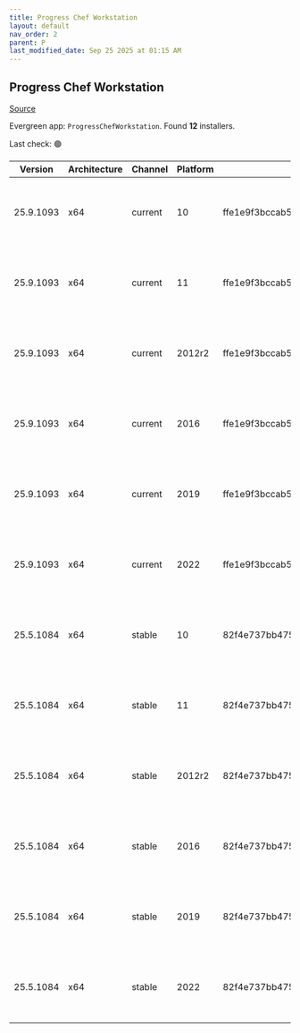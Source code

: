```yaml
---
title: Progress Chef Workstation
layout: default
nav_order: 2
parent: P
last_modified_date: Sep 25 2025 at 01:15 AM
---
```


## Progress Chef Workstation

[Source](https://www.chef.io/products/chef-workstation)

Evergreen app: `ProgressChefWorkstation`. Found **12** installers.

Last check: 🟢

| Version   | Architecture | Channel | Platform | Sha256                                                           | URI                                                                                                                                                                                                                                        |
| --------- | ------------ | ------- | -------- | ---------------------------------------------------------------- | ------------------------------------------------------------------------------------------------------------------------------------------------------------------------------------------------------------------------------------------ |
| 25.9.1093 | x64          | current | 10       | ffe1e9f3bccab51c925fbcf1e9fe50efe65db90e2e138eb1192978e77abac1eb | [https://packages.chef.io/files/current/chef-workstation/25.9.1093/windows/10/chef-workstation-25.9.1093-1-x64.msi](https://packages.chef.io/files/current/chef-workstation/25.9.1093/windows/10/chef-workstation-25.9.1093-1-x64.msi)     |
| 25.9.1093 | x64          | current | 11       | ffe1e9f3bccab51c925fbcf1e9fe50efe65db90e2e138eb1192978e77abac1eb | [https://packages.chef.io/files/current/chef-workstation/25.9.1093/windows/11/chef-workstation-25.9.1093-1-x64.msi](https://packages.chef.io/files/current/chef-workstation/25.9.1093/windows/11/chef-workstation-25.9.1093-1-x64.msi)     |
| 25.9.1093 | x64          | current | 2012r2   | ffe1e9f3bccab51c925fbcf1e9fe50efe65db90e2e138eb1192978e77abac1eb | [https://packages.chef.io/files/current/chef-workstation/25.9.1093/windows/11/chef-workstation-25.9.1093-1-x64.msi](https://packages.chef.io/files/current/chef-workstation/25.9.1093/windows/11/chef-workstation-25.9.1093-1-x64.msi)     |
| 25.9.1093 | x64          | current | 2016     | ffe1e9f3bccab51c925fbcf1e9fe50efe65db90e2e138eb1192978e77abac1eb | [https://packages.chef.io/files/current/chef-workstation/25.9.1093/windows/2016/chef-workstation-25.9.1093-1-x64.msi](https://packages.chef.io/files/current/chef-workstation/25.9.1093/windows/2016/chef-workstation-25.9.1093-1-x64.msi) |
| 25.9.1093 | x64          | current | 2019     | ffe1e9f3bccab51c925fbcf1e9fe50efe65db90e2e138eb1192978e77abac1eb | [https://packages.chef.io/files/current/chef-workstation/25.9.1093/windows/2019/chef-workstation-25.9.1093-1-x64.msi](https://packages.chef.io/files/current/chef-workstation/25.9.1093/windows/2019/chef-workstation-25.9.1093-1-x64.msi) |
| 25.9.1093 | x64          | current | 2022     | ffe1e9f3bccab51c925fbcf1e9fe50efe65db90e2e138eb1192978e77abac1eb | [https://packages.chef.io/files/current/chef-workstation/25.9.1093/windows/2022/chef-workstation-25.9.1093-1-x64.msi](https://packages.chef.io/files/current/chef-workstation/25.9.1093/windows/2022/chef-workstation-25.9.1093-1-x64.msi) |
| 25.5.1084 | x64          | stable  | 10       | 82f4e737bb475b190ff8dcbce1191fbe228991f65b481275550a97ca32056dc9 | [https://packages.chef.io/files/stable/chef-workstation/25.5.1084/windows/8/chef-workstation-25.5.1084-1-x64.msi](https://packages.chef.io/files/stable/chef-workstation/25.5.1084/windows/8/chef-workstation-25.5.1084-1-x64.msi)         |
| 25.5.1084 | x64          | stable  | 11       | 82f4e737bb475b190ff8dcbce1191fbe228991f65b481275550a97ca32056dc9 | [https://packages.chef.io/files/stable/chef-workstation/25.5.1084/windows/11/chef-workstation-25.5.1084-1-x64.msi](https://packages.chef.io/files/stable/chef-workstation/25.5.1084/windows/11/chef-workstation-25.5.1084-1-x64.msi)       |
| 25.5.1084 | x64          | stable  | 2012r2   | 82f4e737bb475b190ff8dcbce1191fbe228991f65b481275550a97ca32056dc9 | [https://packages.chef.io/files/stable/chef-workstation/25.5.1084/windows/11/chef-workstation-25.5.1084-1-x64.msi](https://packages.chef.io/files/stable/chef-workstation/25.5.1084/windows/11/chef-workstation-25.5.1084-1-x64.msi)       |
| 25.5.1084 | x64          | stable  | 2016     | 82f4e737bb475b190ff8dcbce1191fbe228991f65b481275550a97ca32056dc9 | [https://packages.chef.io/files/stable/chef-workstation/25.5.1084/windows/11/chef-workstation-25.5.1084-1-x64.msi](https://packages.chef.io/files/stable/chef-workstation/25.5.1084/windows/11/chef-workstation-25.5.1084-1-x64.msi)       |
| 25.5.1084 | x64          | stable  | 2019     | 82f4e737bb475b190ff8dcbce1191fbe228991f65b481275550a97ca32056dc9 | [https://packages.chef.io/files/stable/chef-workstation/25.5.1084/windows/11/chef-workstation-25.5.1084-1-x64.msi](https://packages.chef.io/files/stable/chef-workstation/25.5.1084/windows/11/chef-workstation-25.5.1084-1-x64.msi)       |
| 25.5.1084 | x64          | stable  | 2022     | 82f4e737bb475b190ff8dcbce1191fbe228991f65b481275550a97ca32056dc9 | [https://packages.chef.io/files/stable/chef-workstation/25.5.1084/windows/2022/chef-workstation-25.5.1084-1-x64.msi](https://packages.chef.io/files/stable/chef-workstation/25.5.1084/windows/2022/chef-workstation-25.5.1084-1-x64.msi)   |
